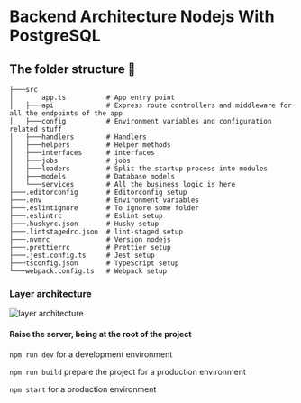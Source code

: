 # Backend Architecture Nodejs With PostgreSQL

## The folder structure 🏢

```structure
├───src
│       app.ts          # App entry point
│   ├───api             # Express route controllers and middleware for all the endpoints of the app
│   ├───config          # Environment variables and configuration related stuff
│   ├───handlers        # Handlers
│   ├───helpers         # Helper methods
│   ├───interfaces      # interfaces
│   ├───jobs            # jobs
│   ├───loaders         # Split the startup process into modules
│   ├───models          # Database models
│   └───services        # All the business logic is here
├───.editorconfig       # Editorconfig setup
├───.env                # Environment variables
├───.eslintignore       # To ignore some folder
├───.eslintrc           # Eslint setup
├───.huskyrc.json       # Husky setup
├───.lintstagedrc.json  # lint-staged setup
├───.nvmrc              # Version nodejs
├───.prettierrc         # Prettier setup
├───.jest.config.ts     # Jest setup
├───tsconfig.json       # TypeScript setup
└───webpack.config.ts   # Webpack setup
```

### Layer architecture

![layer architecture](https://user-images.githubusercontent.com/50475272/107291078-9759fc80-6a35-11eb-8c7a-c0ca3e9c71ac.png)

#### Raise the server, being at the root of the project

`npm run dev` for a development environment

`npm run build` prepare the project for a production environment

`npm start` for a production environment
